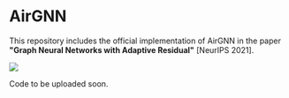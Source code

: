 # AirGNN

This repository includes the official implementation of AirGNN in the paper **"Graph Neural Networks with Adaptive Residual"** [NeurIPS 2021].

![](https://raw.githubusercontent.com/lxiaorui/AirGNN/master/AMP_Fig.png)

Code to be uploaded soon.
